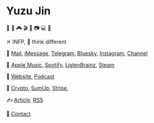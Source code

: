 # Yuzu Jin

🍩 🎵 🎮 🎬 📖 📷 💻 🧠

♓️ INFP, 💭 think different

💬
[Mail](mailto:i@9902259.xyz),
[iMessage](imessage://i@9902259.xyz),
[Telegram](https://t.me/yuzujin99),
[Bluesky](https://bsky.app/profile/yuzujin99.bsky.social),
[Instagram](https://instagram.com/yuzujin99),
[Channel](https://t.me/yuzu_channel)

🎈
[Apple Music](https://music.apple.com/profile/yuzujin99),
[Spotify](https://open.spotify.com/user/qnintpw1ar8z4wjs95m971lwq),
[ListenBrainz](https://listenbrainz.org/user/m94810),
[Steam](https://steamcommunity.com/id/yuzujin99)

📰
[Website](asset/website.opml),
[Podcast](asset/podcast.opml)

💞
[Crypto](asset/crypto.md),
[SumUp](https://sumup.uk.9902259.xyz/),
[Stripe](https://donate.stripe.com/dR6eVb2vj8vr5pudQQ),

✍️
[Article](./article),
[RSS](https://github.com/yuzujin99/yuzujin99/commits/main.atom)

🪪
[Contact](https://raw.githubusercontent.com/yuzujin99/yuzujin99/main/asset/Yuzu_Jin.vcf)
